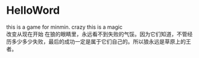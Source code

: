 # HelloWord
this is a game for minmin.
  crazy    this is a magic  
  改变从现在开始
在狼的眼睛里，永远看不到失败的气馁。因为它们知道，不管经历多少多少失败，最后的成功一定是属于它们自己的。所以狼永远是草原上的王者。
